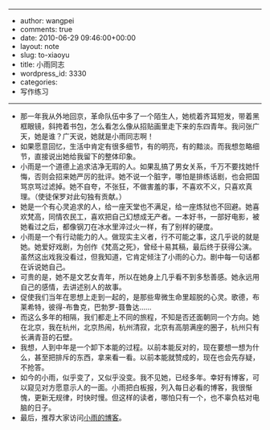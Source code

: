 - --
- author: wangpei
- comments: true
- date: 2010-06-29 09:46:00+00:00
- layout: note
- slug: to-xiaoyu
- title: 小雨同志
- wordpress_id: 3330
- categories:
- 写作练习
- --
- 那一年我从外地回京，革命队伍中多了一个陌生人，她梳着齐耳短发，带着黑框眼镜，斜挎着书包，怎么看怎么像从招贴画里走下来的东四青年。我问张广天，她是谁？广天说，她就是小雨同志啊！
- 如果愿意回忆，生活中肯定有很多细节，有的明亮，有的黯淡。而我想忽略细节，直接说出她给我留下的整体印象。
- 小雨是一个道德上追求洁净无瑕的人。如果乱搞了男女关系，千万不要找她忏悔，否则会招来她严厉的批评。她不说一个脏字，哪怕是排练话剧，也会把国骂京骂过滤掉。她不自夸，不张狂，不做害羞的事，不喜欢不义，只喜欢真理。（使徒保罗对此句独有贡献。）
- 她是一个有心灵追求的人，给一座天堂也不满足，给一座炼狱也不回避。她喜欢梵高，同情农民工，喜欢把自己幻想成无产者。一本好书，一部好电影，被她看过之后，都像钢刀在冰水里淬过火一样，有了别样的硬度。
- 小雨是一个有行动能力的人。做现实主义者，行不可能之事，这几乎说的就是她。她爱好戏剧，为创作《梵高之死》，曾经十易其稿，最后终于获得公演。虽然这出戏我没看过，但我知道，它肯定倾注了小雨的心力。剧中每一句话都在诉说她自己。
- 可贵的是，她不是文艺女青年，所以在她身上几乎看不到多愁善感。她永远用自己的感情，去讲述别人的故事。
- 促使我们当年在思想上走到一起的，是那些卑微生命里超脱的心灵。歌德，布莱希特，彼得-布鲁克，巴勃罗-聂鲁达……
- 而这么多年的相隔，我们都走上不同的旅程，不知是否还面朝同一个方向。她在北京，我在杭州，北京热闹，杭州清寂，北京有高朋满座的圈子，杭州只有长满青苔的石壁。
- 我想，人到中年是一个卸下本能的过程。以前本能反对的，现在要想一想为什么，甚至把排斥的东西，拿来看一看。以前本能就赞成的，现在也会先存疑，不抢答。
- 如今的小雨，似乎变了，又似乎没变。我不见她，已经多年。幸好有博客，可以窥见对方愿意示人的一面。小雨把白板报，列入每日必看的博客，我很惭愧，更新无规律，时快时慢。但这样的读者，哪怕只有一个，也不辜负枯对电脑的日子。
- 最后，推荐大家访问[小雨的博客](http://blog.sina.com.cn/lixiaoyu)。
